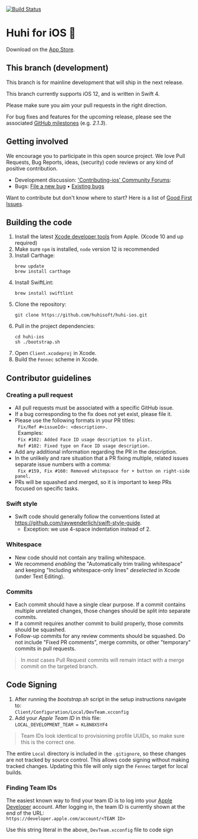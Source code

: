 [![Build Status](https://travis-ci.org/huhi/huhi-ios.svg?branch=development)](https://travis-ci.org/huhi/huhi-ios)

Huhi for iOS 🦁
===============

Download on the [App Store](https://itunes.apple.com/app/huhi-web-browser/id1052879175?mt=8).

This branch (development)
-----------

This branch is for mainline development that will ship in the next release.

This branch currently supports iOS 12, and is written in Swift 4.

Please make sure you aim your pull requests in the right direction.

For bug fixes and features for the upcoming release, please see the associated [GitHub milestones](https://github.com/huhisoft/huhi-ios/milestones) (e.g. *2.1.3*).

Getting involved
----------------

We encourage you to participate in this open source project. We love Pull Requests, Bug Reports, ideas, (security) code reviews or any kind of positive contribution.

* Development discussion: ['Contributing-ios' Community Forums](https://community.huhi.com/c/contributing/contributing-ios):
* Bugs:           [File a new bug](https://github.com/huhisoft/huhi-ios/issues/new) • [Existing bugs](https://github.com/huhisoft/huhi-ios/issues)

Want to contribute but don't know where to start? Here is a list of [Good First Issues](https://github.com/huhisoft/huhi-ios/issues?q=is%3Aopen+is%3Aissue+label%3A%22good+first+issue%22).

Building the code
-----------------

1. Install the latest [Xcode developer tools](https://developer.apple.com/xcode/downloads/) from Apple. (Xcode 10 and up required)
1. Make sure `npm` is installed, `node` version 12 is recommended
1. Install Carthage:
    ```shell
    brew update
    brew install carthage
    ```
1. Install SwiftLint:
    ```shell
    brew install swiftlint
    ```
1. Clone the repository:
    ```shell
    git clone https://github.com/huhisoft/huhi-ios.git
    ```
1. Pull in the project dependencies:
    ```shell
    cd huhi-ios
    sh ./bootstrap.sh
    ```
1. Open `Client.xcodeproj` in Xcode.
1. Build the `Fennec` scheme in Xcode.

## Contributor guidelines

### Creating a pull request
* All pull requests must be associated with a specific GitHub issue.
* If a bug corresponding to the fix does not yet exist, please file it.
* Please use the following formats in your PR titles:
    <br>&nbsp;&nbsp;`Fix/Ref #<issueId>: <description>.`
    <br>&nbsp;&nbsp;Examples:
    <br>&nbsp;&nbsp;`Fix #102: Added Face ID usage description to plist.`
    <br>&nbsp;&nbsp;`Ref #102: Fixed type on Face ID usage description.`
* Add any additional information regarding the PR in the description.
* In the unlikely and rare situation that a PR fixing multiple, related issues separate issue numbers with a comma:
    <br>&nbsp;&nbsp;`Fix #159, Fix #160: Removed whitepsace for + button on right-side panel.`
* PRs will be squashed and merged, so it is important to keep PRs focused on specific tasks.

### Swift style
* Swift code should generally follow the conventions listed at https://github.com/raywenderlich/swift-style-guide.
  * Exception: we use 4-space indentation instead of 2.

### Whitespace
* New code should not contain any trailing whitespace.
* We recommend *enabling* the "Automatically trim trailing whitespace" and keeping "Including whitespace-only lines" *deselected* in Xcode (under Text Editing).

### Commits
* Each commit should have a single clear purpose. If a commit contains multiple unrelated changes, those changes should be split into separate commits.
* If a commit requires another commit to build properly, those commits should be squashed.
* Follow-up commits for any review comments should be squashed. Do not include "Fixed PR comments", merge commits, or other "temporary" commits in pull requests.

> In *most* cases Pull Request commits will remain intact with a merge commit on the targeted branch.

## Code Signing

1. After running the *bootstrap.sh* script in the setup instructions navigate to:
<br>`Client/Configuration/Local/DevTeam.xcconfig`
1. Add your *Apple Team ID* in this file:
<br>`LOCAL_DEVELOPMENT_TEAM = KL8N8XSYF4`

>Team IDs look identical to provisioning profile UUIDs, so make sure this is the correct one.

The entire `Local` directory is included in the `.gitignore`, so these changes are not tracked by source control. This allows code signing without making tracked changes. Updating this file will only sign the `Fennec` target for local builds.

### Finding Team IDs

The easiest known way to find your team ID is to log into your [Apple Developer](https://developer.apple.com) account. After logging in, the team ID is currently shown at the end of the URL:
<br>`https://developer.apple.com/account/<TEAM ID>`

Use this string literal in the above, `DevTeam.xcconfig` file to code sign

